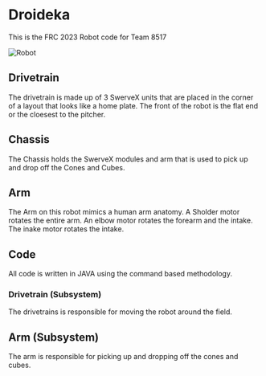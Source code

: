 # Droideka

This is the FRC 2023 Robot code for Team 8517


![Robot](https://user-images.githubusercontent.com/16732998/216733450-8a9f468e-0fbe-4bd6-8945-32e081034752.png)
## Drivetrain
The drivetrain is made up of 3 SwerveX units that are placed in the corner of a layout that looks like a home plate. The front of the robot is the flat end or the cloesest to the pitcher. 
## Chassis
The Chassis holds the SwerveX modules and arm that is used to pick up and drop off the Cones and Cubes.
## Arm
The Arm on this robot mimics a human arm anatomy. A Sholder motor rotates the entire arm. An elbow motor rotates the forearm and the intake. The inake motor rotates the intake. 

## Code
All code is written in JAVA using the command based methodology.
### Drivetrain (Subsystem)
The drivetrains is responsible for moving the robot around the field. 
## Arm (Subsystem)
The arm is responsible for picking up and dropping off the cones and cubes.


